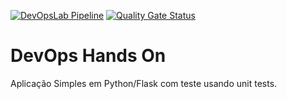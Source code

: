[![DevOpsLab Pipeline](https://github.com/loriussolutions/labdevops-experience/actions/workflows/pipeline.yml/badge.svg?branch=main)](https://github.com/loriussolutions/labdevops-experience/actions/workflows/pipeline.yml)
[![Quality Gate Status](https://sonarcloud.io/api/project_badges/measure?project=loriussolutions_labdevops-experience&metric=alert_status)](https://sonarcloud.io/summary/new_code?id=loriussolutions_labdevops-experience)

# DevOps Hands On


Aplicação Simples em Python/Flask com teste usando unit tests.